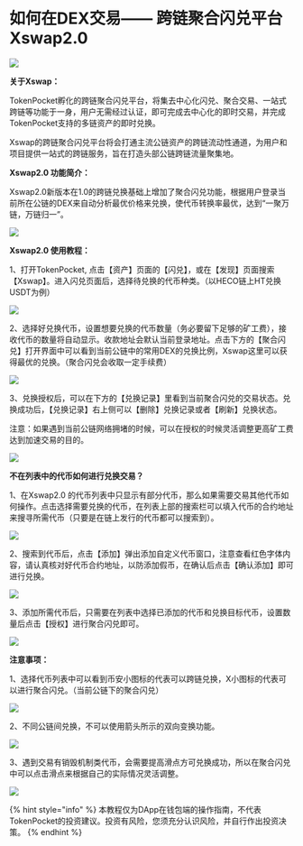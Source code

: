 # 如何在DEX交易—— 跨链聚合闪兑平台Xswap2.0

![](.gitbook/assets/xswap.png)

**关于Xswap：**

TokenPocket孵化的跨链聚合闪兑平台，将集去中心化闪兑、聚合交易、一站式跨链等功能于一身，用户无需经过认证，即可完成去中心化的即时交易，并完成TokenPocket支持的多链资产的即时兑换。

Xswap的跨链聚合闪兑平台将会打通主流公链资产的跨链流动性通道，为用户和项目提供一站式的跨链服务，旨在打造头部公链跨链流量聚集地。

**Xswap2.0 功能简介：**

Xswap2.0新版本在1.0的跨链兑换基础上增加了聚合闪兑功能，根据用户登录当前所在公链的DEX来自动分析最优价格来兑换，使代币转换率最优，达到“一聚万链，万链归一”。

![](.gitbook/assets/xswap0.png)

**Xswap2.0 使用教程：**

1、打开TokenPocket, 点击【资产】页面的【闪兑】，或在【发现】页面搜索【Xswap】。进入闪兑页面后，选择待兑换的代币种类。（以HECO链上HT兑换USDT为例）

![](.gitbook/assets/xswap1.png)

2、选择好兑换代币，设置想要兑换的代币数量（务必要留下足够的矿工费），接收代币的数量将自动显示。收款地址会默认当前登录地址。点击下方的【聚合闪兑】打开界面中可以看到当前公链中的常用DEX的兑换比例，Xswap这里可以获得最优的兑换。（聚合闪兑会收取一定手续费）

![](.gitbook/assets/xswap2.png)

3、兑换授权后，可以在下方的【兑换记录】里看到当前聚合闪兑的交易状态。兑换成功后，【兑换记录】右上侧可以【删除】兑换记录或者【刷新】兑换状态。

注意：如果遇到当前公链网络拥堵的时候，可以在授权的时候灵活调整更高矿工费达到加速交易的目的。

![](.gitbook/assets/xswap3.png)

**不在列表中的代币如何进行兑换交易？**

1、在Xswap2.0 的代币列表中只显示有部分代币，那么如果需要交易其他代币如何操作。点击选择需要兑换的代币，在列表上部的搜索栏可以填入代币的合约地址来搜寻所需代币（只要是在链上发行的代币都可以搜索到）。

![](.gitbook/assets/xswap4.png)

2、搜索到代币后，点击【添加】弹出添加自定义代币窗口，注意查看红色字体内容，请认真核对好代币合约地址，以防添加假币，在确认后点击【确认添加】即可进行兑换。

![](.gitbook/assets/xswap5.png)

3、添加所需代币后，只需要在列表中选择已添加的代币和兑换目标代币，设置数量后点击【授权】进行聚合闪兑即可。

![](.gitbook/assets/xswap6.png)

**注意事项：**

1、选择代币列表中可以看到币安小图标的代表可以跨链兑换，X小图标的代表可以进行聚合闪兑。（当前公链下的聚合闪兑）

![](.gitbook/assets/xswap7.png)

2、不同公链间兑换，不可以使用箭头所示的双向变换功能。

![](.gitbook/assets/xswap8.png)

3、遇到交易有销毁机制类代币，会需要提高滑点方可兑换成功，所以在聚合闪兑中可以点击滑点来根据自己的实际情况灵活调整。

![](.gitbook/assets/xswap9.png)

{% hint style="info" %}
本教程仅为DApp在钱包端的操作指南，不代表TokenPocket的投资建议。投资有风险，您须充分认识风险，并自行作出投资决策。
{% endhint %}

